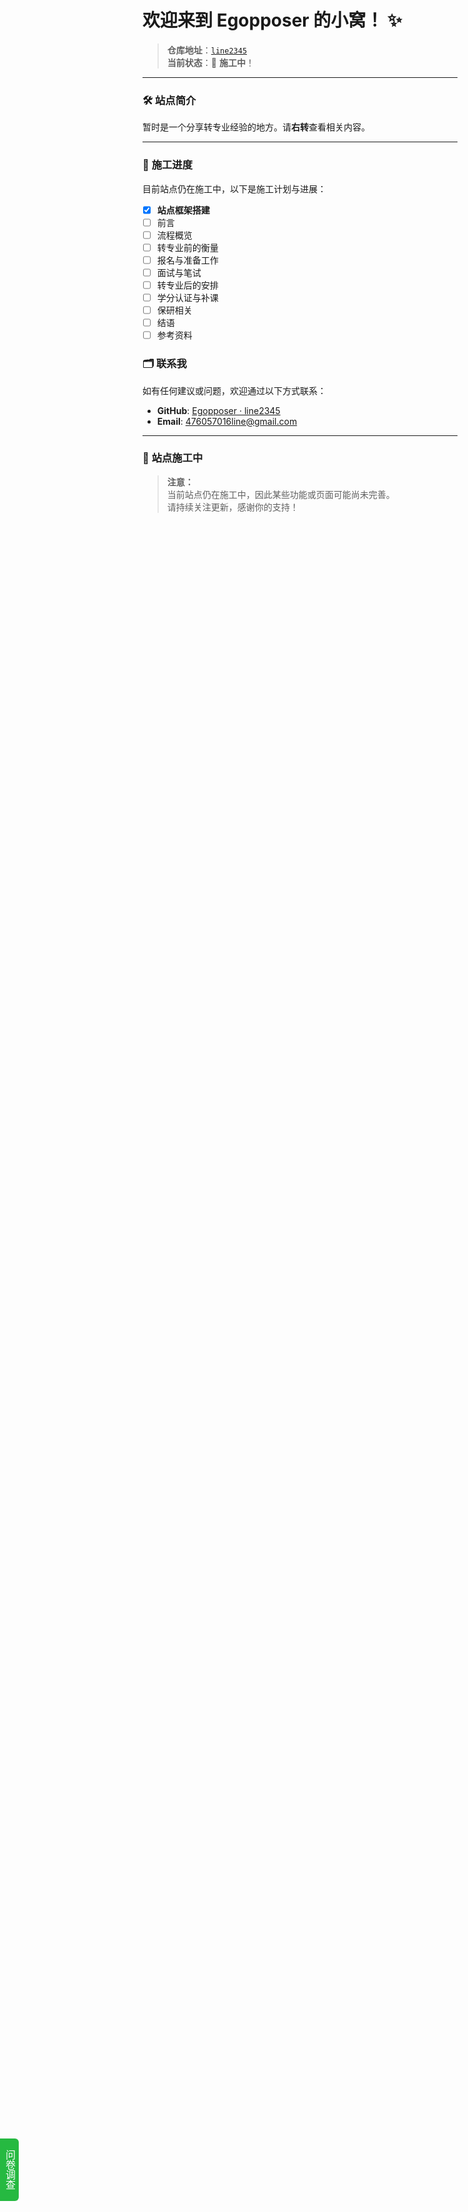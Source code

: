 # **欢迎来到 Egopposer 的小窝！** :sparkles:  

> **仓库地址**：[`line2345`](https://github.com/Egopposer/line2345)  
> **当前状态**：🚧 **施工中**！

---

### 🛠️ **站点简介**
暂时是一个分享转专业经验的地方。请**右转**查看相关内容。

---

### 📌 **施工进度**
目前站点仍在施工中，以下是施工计划与进展：  

- [x] **站点框架搭建**  
- [ ] 前言
- [ ] 流程概览
- [ ] 转专业前的衡量
- [ ] 报名与准备工作
- [ ] 面试与笔试
- [ ] 转专业后的安排
- [ ] 学分认证与补课
- [ ] 保研相关
- [ ] 结语
- [ ] 参考资料

<!-- Wenjuan Layer Begin --> <div id="idy_floatdiv" style="position:fixed;display:flex;left:0;bottom:10%;width:30px;border-top-right-radius:6px;border-bottom-right-radius:6px;height:100px;background:#26B941;line-height: 24px;writing-mode:vertical-rl;align-items:center;justify-content:center;font-family:PingFangSC-Regular;font-size:16px;"> <a href="https://wj.qq.com/s2/17324876/fe73/" target="blank" style="color:#FFFFFF;text-decoration:none;">问卷调查</a> </div> <!-- Wenjuan Layer End -->


### 🗂️ **联系我**
如有任何建议或问题，欢迎通过以下方式联系：  
- **GitHub**: [Egopposer · line2345](https://github.com/Egopposer/line2345)  
- **Email**: 476057016line@gmail.com 

---

### 🚧 **站点施工中**
> **注意：**  
> 当前站点仍在施工中，因此某些功能或页面可能尚未完善。  
> 请持续关注更新，感谢你的支持！